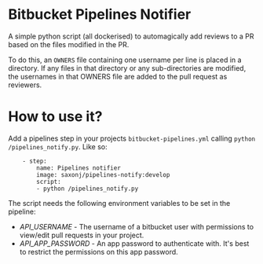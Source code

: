 # Bitbucket Pipelines Notifier
A simple python script (all dockerised) to automagically add reviews to a PR
based on the files modified in the PR.

To do this, an `OWNERS` file containing one username per line is placed in a directory.
If any files in that directory or any sub-directories are modified, the usernames in that 
OWNERS file are added to the pull request as reviewers.

# How to use it?
Add a pipelines step in your projects `bitbucket-pipelines.yml` calling
`python /pipelines_notify.py`. Like so:

```
    - step:
        name: Pipelines notifier
        image: saxonj/pipelines-notify:develop
        script:
        - python /pipelines_notify.py
```

The script needs the following environment variables to be set in the pipeline:
* *API_USERNAME* - The username of a bitbucket user with permissions to view/edit
  pull requests in your project.
* *API_APP_PASSWORD* - An app password to authenticate with. It's best to
  restrict the permissions on this app password.
